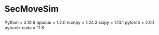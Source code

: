 # SecMoveSim

Python = 3.10.9
opacus = 1.2.0
numpy = 1.24.3
scipy = 1.10.1
pytorch = 2.0.1
pytorch-cuda = 11.8
